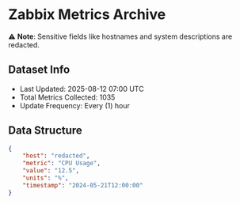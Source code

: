 # Zabbix Metrics Archive

⚠️ **Note**: Sensitive fields like hostnames and system descriptions are redacted.

## Dataset Info
- Last Updated: 2025-08-12 07:00 UTC
- Total Metrics Collected: 1035
- Update Frequency: Every (1) hour

## Data Structure
```json
{
    "host": "redacted",
    "metric": "CPU Usage",
    "value": "12.5",
    "units": "%",
    "timestamp": "2024-05-21T12:00:00"
}
```
